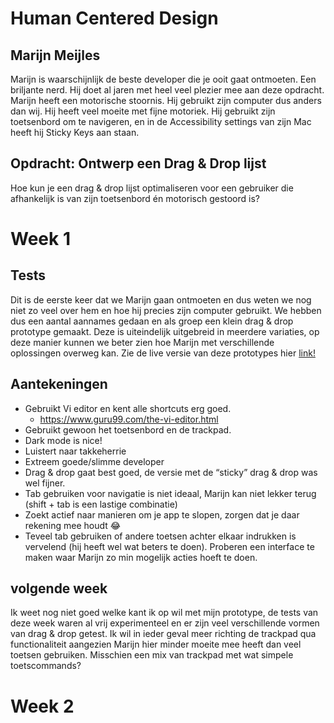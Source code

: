 # Human Centered Design

## Marijn Meijles
Marijn is waarschijnlijk de beste developer die je ooit gaat ontmoeten. Een briljante nerd. Hij doet al jaren met heel veel plezier mee aan deze opdracht. Marijn heeft een motorische stoornis. Hij gebruikt zijn computer dus anders dan wij. Hij heeft veel moeite met fijne motoriek. Hij gebruikt zijn toetsenbord om te navigeren, en in de Accessibility settings van zijn Mac heeft hij Sticky Keys aan staan.

## Opdracht: Ontwerp een Drag & Drop lijst
Hoe kun je een drag & drop lijst optimaliseren voor een gebruiker die afhankelijk is van zijn toetsenbord én motorisch gestoord is?

# Week 1

## Tests
Dit is de eerste keer dat we Marijn gaan ontmoeten en dus weten we nog niet zo veel over hem en hoe hij precies zijn computer gebruikt. We hebben dus een aantal aannames gedaan en als groep een klein drag & drop prototype gemaakt. Deze is uiteindelijk uitgebreid in meerdere variaties, op deze manier kunnen we beter zien hoe Marijn met verschillende oplossingen overweg kan. Zie de live versie van deze prototypes hier [link!](https://sjorswijsman.github.io/human-centered-design-2021/week-1/index.html)

## Aantekeningen

- Gebruikt Vi editor en kent alle shortcuts erg goed.
    - https://www.guru99.com/the-vi-editor.html
- Gebruikt gewoon het toetsenbord en de trackpad.
- Dark mode is nice!
- Luistert naar takkeherrie
- Extreem goede/slimme developer
- Drag & drop gaat best goed, de versie met de “sticky” drag & drop was wel fijner.
- Tab gebruiken voor navigatie is niet ideaal, Marijn kan niet lekker terug (shift + tab is een lastige combinatie)
- Zoekt actief naar manieren om je app te slopen, zorgen dat je daar rekening mee houdt 😂
- Teveel tab gebruiken of andere toetsen achter elkaar indrukken is vervelend (hij heeft wel wat beters te doen). Proberen een interface te maken waar Marijn zo min mogelijk acties hoeft te doen.

## volgende week
Ik weet nog niet goed welke kant ik op wil met mijn prototype, de tests van deze week waren al vrij experimenteel en er zijn veel verschillende vormen van drag & drop getest. Ik wil in ieder geval meer richting de trackpad qua functionaliteit aangezien Marijn hier minder moeite mee heeft dan veel toetsen gebruiken. Misschien een mix van trackpad met wat simpele toetscommands?

# Week 2
